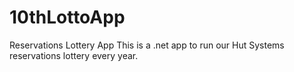 # 10thLottoApp
Reservations Lottery App
 This is a .net app to run our Hut Systems reservations lottery every year. 
